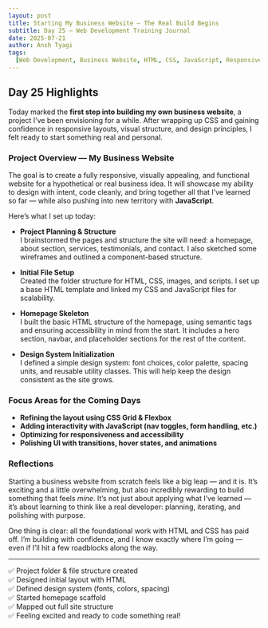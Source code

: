 ```yaml
---
layout: post
title: Starting My Business Website – The Real Build Begins
subtitle: Day 25 – Web Development Training Journal
date: 2025-07-21
author: Ansh Tyagi
tags:
  [Web Development, Business Website, HTML, CSS, JavaScript, Responsive Design]
---
```


## Day 25 Highlights

Today marked the **first step into building my own business website**, a project I’ve been envisioning for a while. After wrapping up CSS and gaining confidence in responsive layouts, visual structure, and design principles, I felt ready to start something real and personal.

### Project Overview — My Business Website

The goal is to create a fully responsive, visually appealing, and functional website for a hypothetical or real business idea. It will showcase my ability to design with intent, code cleanly, and bring together all that I’ve learned so far — while also pushing into new territory with **JavaScript**.

Here’s what I set up today:

- **Project Planning & Structure**  
  I brainstormed the pages and structure the site will need: a homepage, about section, services, testimonials, and contact. I also sketched some wireframes and outlined a component-based structure.

- **Initial File Setup**  
  Created the folder structure for HTML, CSS, images, and scripts. I set up a base HTML template and linked my CSS and JavaScript files for scalability.

- **Homepage Skeleton**  
  I built the basic HTML structure of the homepage, using semantic tags and ensuring accessibility in mind from the start. It includes a hero section, navbar, and placeholder sections for the rest of the content.

- **Design System Initialization**  
  I defined a simple design system: font choices, color palette, spacing units, and reusable utility classes. This will help keep the design consistent as the site grows.

### Focus Areas for the Coming Days

- **Refining the layout using CSS Grid & Flexbox**
- **Adding interactivity with JavaScript (nav toggles, form handling, etc.)**
- **Optimizing for responsiveness and accessibility**
- **Polishing UI with transitions, hover states, and animations**

### Reflections

Starting a business website from scratch feels like a big leap — and it is. It’s exciting and a little overwhelming, but also incredibly rewarding to build something that feels _mine_. It’s not just about applying what I’ve learned — it’s about learning to think like a real developer: planning, iterating, and polishing with purpose.

One thing is clear: all the foundational work with HTML and CSS has paid off. I’m building with confidence, and I know exactly where I’m going — even if I’ll hit a few roadblocks along the way.

---

✅ Project folder & file structure created  
✅ Designed initial layout with HTML  
✅ Defined design system (fonts, colors, spacing)  
✅ Started homepage scaffold  
✅ Mapped out full site structure  
✅ Feeling excited and ready to code something real!
